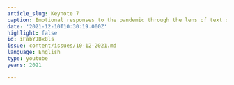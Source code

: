 ```yaml
---
article_slug: Keynote 7
caption: Emotional responses to the pandemic through the lens of text data
date: '2021-12-10T10:30:19.000Z'
highlight: false
id: iFabYJBx8ls
issue: content/issues/10-12-2021.md
language: English
type: youtube
years: 2021

---
```

